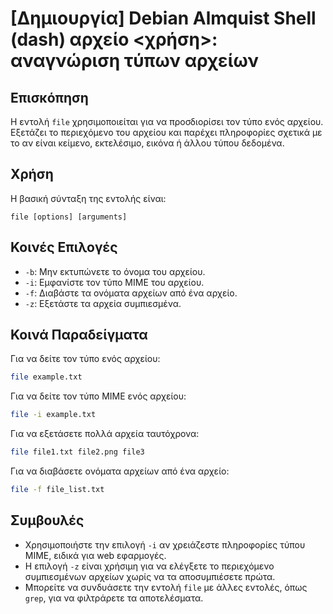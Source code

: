 # [Δημιουργία] Debian Almquist Shell (dash) αρχείο <χρήση>: αναγνώριση τύπων αρχείων

## Επισκόπηση
Η εντολή `file` χρησιμοποιείται για να προσδιορίσει τον τύπο ενός αρχείου. Εξετάζει το περιεχόμενο του αρχείου και παρέχει πληροφορίες σχετικά με το αν είναι κείμενο, εκτελέσιμο, εικόνα ή άλλου τύπου δεδομένα.

## Χρήση
Η βασική σύνταξη της εντολής είναι:

```
file [options] [arguments]
```

## Κοινές Επιλογές
- `-b`: Μην εκτυπώνετε το όνομα του αρχείου.
- `-i`: Εμφανίστε τον τύπο MIME του αρχείου.
- `-f`: Διαβάστε τα ονόματα αρχείων από ένα αρχείο.
- `-z`: Εξετάστε τα αρχεία συμπιεσμένα.

## Κοινά Παραδείγματα
Για να δείτε τον τύπο ενός αρχείου:

```bash
file example.txt
```

Για να δείτε τον τύπο MIME ενός αρχείου:

```bash
file -i example.txt
```

Για να εξετάσετε πολλά αρχεία ταυτόχρονα:

```bash
file file1.txt file2.png file3
```

Για να διαβάσετε ονόματα αρχείων από ένα αρχείο:

```bash
file -f file_list.txt
```

## Συμβουλές
- Χρησιμοποιήστε την επιλογή `-i` αν χρειάζεστε πληροφορίες τύπου MIME, ειδικά για web εφαρμογές.
- Η επιλογή `-z` είναι χρήσιμη για να ελέγξετε το περιεχόμενο συμπιεσμένων αρχείων χωρίς να τα αποσυμπιέσετε πρώτα.
- Μπορείτε να συνδυάσετε την εντολή `file` με άλλες εντολές, όπως `grep`, για να φιλτράρετε τα αποτελέσματα.